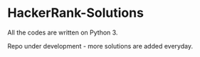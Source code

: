 # HackerRank-Solutions


All the codes are written on Python 3.

Repo under development - more solutions are added everyday.
